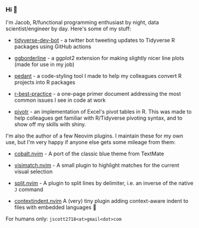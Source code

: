 ### Hi 👋 

I'm Jacob, R/functional programming enthusiast by night, data scientist/engineer by day. Here's some of my stuff:

- [tidyverse-dev-bot](https://github.com/wurli/tidyverse-dev-bot) - a twitter bot tweeting updates to Tidyverse R packages using GitHub actions

- [ggborderline](https://github.com/wurli/ggborderline) - a ggplot2 extension for making slightly nicer line plots (made for use in my job)

- [pedant](https://github.com/wurli/pedant) - a code-styling tool I made to help my colleagues convert R projects into R packages

- [r-best-practice](https://github.com/wurli/r-best-practice) - a one-page primer document addressing the most common issues I see in code at work

- [pivotr](https://github.com/wurli/pivotr) - an implementation of Excel's pivot tables in R. This was made to help colleagues get familiar with R/Tidyverse pivoting syntax, and to show off my skills with shiny.

I'm also the author of a few Neovim plugins. I maintain these for my own use, but I'm very happy if anyone else gets some mileage from them:

- [cobalt.nvim](https://github.com/wurli/cobalt.nvim) - A port of the classic blue theme from TextMate

- [visimatch.nvim](https://github.com/wurli/visimatch.nvim) - A small plugin to highlight matches for the current visual selection

- [split.nvim](https://github.com/wurli/split.nvim) - A plugin to split lines by delimiter, i.e. an inverse of the native `J` command

- [contextindent.nvim](https://github.com/wurli/contextindent.nvim) A (very) tiny plugin adding context-aware indent to files with embedded languages 🌟

For humans only: `jscott2718<at>gmail<dot>com`
